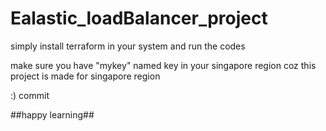 # Ealastic_loadBalancer_project

simply install terraform in your system and run the codes

make sure you have "mykey" named key in your singapore region coz this project is made for singapore region 

:)
commit

##happy learning##
